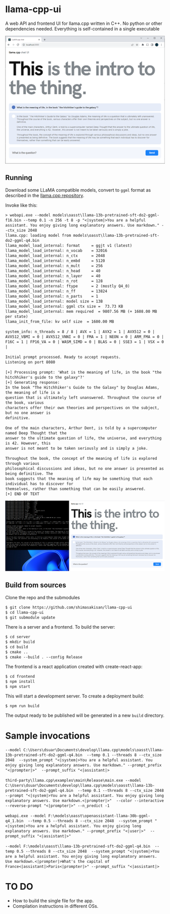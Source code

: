 
# llama-cpp-ui

A web API and frontend UI for llama.cpp written in C++. No python or other dependencies needed. Everything is self-contained in a single executable

![](imgs/sample4.png)


## Running

Download some LLaMA compatible models, convert to `ggml` format as described in the [llama.cpp repository](https://github.com/ggerganov/llama.cpp).

Invoke like this:

```shell
> webapi.exe --model models\oasst\llama-13b-pretrained-sft-do2-ggml-f16.bin --temp 0.1 -n 256 -t 8 -p "<|system|>You are a helpful assistant. You enjoy giving long explanatory answers. Use markdown." --ctx_size 2048
llama.cpp: loading model from models\oasst\llama-13b-pretrained-sft-do2-ggml-q4.bin
llama_model_load_internal: format     = ggjt v1 (latest)
llama_model_load_internal: n_vocab    = 32016
llama_model_load_internal: n_ctx      = 2048
llama_model_load_internal: n_embd     = 5120
llama_model_load_internal: n_mult     = 256
llama_model_load_internal: n_head     = 40
llama_model_load_internal: n_layer    = 40
llama_model_load_internal: n_rot      = 128
llama_model_load_internal: ftype      = 2 (mostly Q4_0)
llama_model_load_internal: n_ff       = 13824
llama_model_load_internal: n_parts    = 1
llama_model_load_internal: model size = 13B
llama_model_load_internal: ggml ctx size =  73.73 KB
llama_model_load_internal: mem required  = 9807.56 MB (+ 1608.00 MB per state)
llama_init_from_file: kv self size  = 1600.00 MB

system_info: n_threads = 8 / 8 | AVX = 1 | AVX2 = 1 | AVX512 = 0 | AVX512_VBMI = 0 | AVX512_VNNI = 0 | FMA = 1 | NEON = 0 | ARM_FMA = 0 | F16C = 1 | FP16_VA = 0 | WASM_SIMD = 0 | BLAS = 0 | SSE3 = 1 | VSX = 0 |

Initial prompt processed. Ready to accept requests.
Listening on port 8080

[+] Processing prompt: 'What is the meaning of life, in the book "the hitchhiker's guide to the galaxy"?'
[+] Generating response:
In the book "The Hitchhiker's Guide to the Galaxy" by Douglas Adams, the meaning of life is a
question that is ultimately left unanswered. Throughout the course of the book, various 
characters offer their own theories and perspectives on the subject, but no one answer is 
definitive.

One of the main characters, Arthur Dent, is told by a supercomputer named Deep Thought that the 
answer to the ultimate question of life, the universe, and everything is 42. However, this 
answer is not meant to be taken seriously and is simply a joke.

Throughout the book, the concept of the meaning of life is explored through various 
philosophical discussions and ideas, but no one answer is presented as being definitive. The 
book suggests that the meaning of life may be something that each individual has to discover for
themselves, rather than something that can be easily answered.
[+] END OF TEXT                                                                                                                                                                                            
```

![](imgs/sample3.png)

## Build from sources

Clone the repo and the submodules

```shell
$ git clone https://github.com/shimasakisan/llama-cpp-ui
$ cd llama-cpp-ui
$ git submodule update
```

There is a server and a frontend. To build the server: 

```shell
$ cd server
$ mkdir build
$ cd build
$ cmake ..
$ cmake --build . --config Release
```

The frontend is a react application created with create-react-app: 

```shell
$ cd frontend
$ npm install
$ npm start
```

This will start a development server. To create a deployment build: 

```shell
$ npm run build
```

The output ready to be published will be generated in a new `build` directory. 


# Sample invocations

```
--model C:\Users\dsuar\Documents\develop\llama.cpp\models\oasst\llama-13b-pretrained-sft-do2-ggml-q4.bin  --temp 0.1 --threads 8 --ctx_size 2048  --system_prompt "<|system|>You are a helpful assistant. You enjoy giving long explanatory answers. Use markdown." --prompt_prefix "<|prompter|>"  --prompt_suffix "<|assistant|>

third-party\llama.cpp\examples\main\Release\main.exe --model C:\Users\dsuar\Documents\develop\llama.cpp\models\oasst\llama-13b-pretrained-sft-do2-ggml-q4.bin  --temp 0.1 --threads 8 --ctx_size 2048  --prompt "<|system|>You are a helpful assistant. You enjoy giving long explanatory answers. Use markdown.<|prompter|>"  --color --interactive --reverse-prompt "<|prompter|>" --n_predict -1

webapi.exe --model F:\models\oasst\openassistant-llama-30b-ggml-q4_1.bin  --temp 0.5 --threads 8 --ctx_size 2048  --system_prompt "<|system|>You are a helpful assistant. You enjoy giving long explanatory answers. Use markdown." --prompt_prefix "<|user|>"  --prompt_suffix "<|assistant|>"

--model F:\models\oasst\llama-13b-pretrained-sft-do2-ggml-q4.bin  --temp 0.5 --threads 8 --ctx_size 2048  --system_prompt "<|system|>You are a helpful assistant. You enjoy giving long explanatory answers. Use markdown.<|prompter|>What's the capital of France<|assistant|>Paris<|prompter|>" --prompt_suffix "<|assistant|>

```

# TO DO

* How to build the single file for the app.
* Compilation instructions in different OSs.

